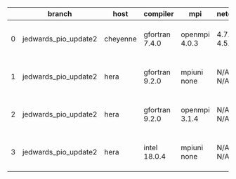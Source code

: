 |    | branch               | host     | compiler       | mpi           | netcdf      | o_g   | os    | build   | u_pass   | u_fail   | s_pass   | s_fail   | e_pass   | e_fail   | nuopc_pass   | nuopc_fail   | artifacts_hash                                                                                                                                                          | modified                  |
|----|----------------------|----------|----------------|---------------|-------------|-------|-------|---------|----------|----------|----------|----------|----------|----------|--------------|--------------|-------------------------------------------------------------------------------------------------------------------------------------------------------------------------|---------------------------|
|  0 | jedwards_pio_update2 | cheyenne | gfortran 7.4.0 | openmpi 4.0.3 | 4.7.3 4.5.2 | O     | Linux | pass    | pending  | pending  | pending  | pending  | pending  | pending  | pending      | pending      | [artifacts](https://github.com/esmf-org/esmf-test-artifacts/tree/db202aaeb02872785229baae48b6f6d1c620c5ad/jedwards_pio_update2/cheyenne/gfortran/7.4.0/O/openmpi/4.0.3) | 2022-03-17 16:40:41 -0600 |
|  1 | jedwards_pio_update2 | hera     | gfortran 9.2.0 | mpiuni none   | N/A N/A     | O     | Linux | fail    | fail     | fail     | fail     | fail     | fail     | fail     | 0            | 50           | [artifacts](https://github.com/esmf-org/esmf-test-artifacts/tree/eda09dfdc275d2b1b07f61ec26b1b4ee210dd350/jedwards_pio_update2/hera/gfortran/9.2.0/O/mpiuni/none)       | 2022-03-17 22:35:14 +0000 |
|  2 | jedwards_pio_update2 | hera     | gfortran 9.2.0 | openmpi 3.1.4 | N/A N/A     | O     | Linux | fail    | fail     | fail     | fail     | fail     | fail     | fail     | 0            | 50           | [artifacts](https://github.com/esmf-org/esmf-test-artifacts/tree/8c8e796560fec0d08bee8f18ade69837d92f31b3/jedwards_pio_update2/hera/gfortran/9.2.0/O/openmpi/3.1.4)     | 2022-03-17 22:35:27 +0000 |
|  3 | jedwards_pio_update2 | hera     | intel 18.0.4   | mpiuni none   | N/A N/A     | O     | Linux | fail    | fail     | fail     | fail     | fail     | fail     | fail     | 0            | 50           | [artifacts](https://github.com/esmf-org/esmf-test-artifacts/tree/8fe32def594d00ffdd8132ad90cddbdb6113a2df/jedwards_pio_update2/hera/intel/18.0.4/O/mpiuni/none)         | 2022-03-17 22:35:22 +0000 |